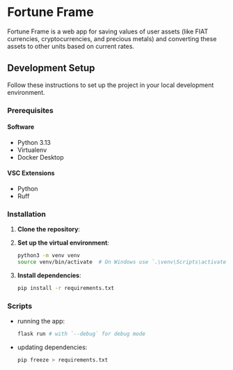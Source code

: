 # Fortune Frame

Fortune Frame is a web app for saving values of user assets (like FIAT currencies, cryptocurrencies, and precious metals) and converting these assets to other units based on current rates.

## Development Setup

Follow these instructions to set up the project in your local development environment.

### Prerequisites

#### Software

- Python 3.13
- Virtualenv
- Docker Desktop

#### VSC Extensions

- Python
- Ruff

### Installation

1. **Clone the repository**:

2. **Set up the virtual environment**:

   ```bash
   python3 -m venv venv
   source venv/bin/activate  # On Windows use `.\venv\Scripts\activate`
   ```

3. **Install dependencies**:

   ```bash
   pip install -r requirements.txt
   ```

### Scripts

- running the app:

  ```bash
  flask run # with `--debug` for debug mode
  ```

- updating dependencies:

  ```bash
  pip freeze > requirements.txt
  ```
